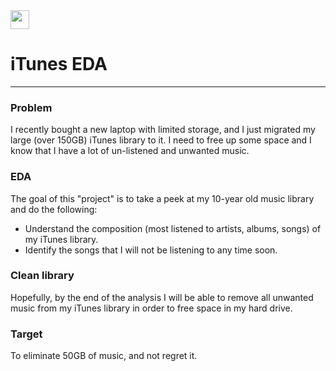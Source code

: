 <img src="https://upload.wikimedia.org/wikipedia/commons/d/df/ITunes_logo.svg" width="30" height="30">

# iTunes EDA

---

### Problem
I recently bought a new laptop with limited storage, and I just migrated my large (over 150GB) iTunes library to it. I need to free up some space and I know that I have a lot of un-listened and unwanted music.

### EDA
The goal of this "project" is to take a peek at my 10-year old music library and do the following:
- Understand the composition (most listened to artists, albums, songs) of my iTunes library.
- Identify the songs that I will not be listening to any time soon.

### Clean library
Hopefully, by the end of the analysis I will be able to remove all unwanted music from my iTunes library in order to free space in my hard drive.

### Target
To eliminate 50GB of music, and not regret it.
